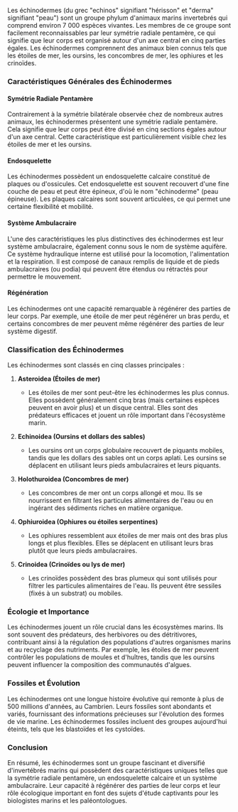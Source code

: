 Les échinodermes (du grec "echinos" signifiant "hérisson" et "derma" signifiant "peau") sont un groupe phylum d'animaux marins invertebrés qui comprend environ 7 000 espèces vivantes. Les membres de ce groupe sont facilement reconnaissables par leur symétrie radiale pentamère, ce qui signifie que leur corps est organisé autour d'un axe central en cinq parties égales. Les échinodermes comprennent des animaux bien connus tels que les étoiles de mer, les oursins, les concombres de mer, les ophiures et les crinoïdes.

### Caractéristiques Générales des Échinodermes

#### Symétrie Radiale Pentamère
Contrairement à la symétrie bilatérale observée chez de nombreux autres animaux, les échinodermes présentent une symétrie radiale pentamère. Cela signifie que leur corps peut être divisé en cinq sections égales autour d'un axe central. Cette caractéristique est particulièrement visible chez les étoiles de mer et les oursins.

#### Endosquelette
Les échinodermes possèdent un endosquelette calcaire constitué de plaques ou d'ossicules. Cet endosquelette est souvent recouvert d'une fine couche de peau et peut être épineux, d'où le nom "échinoderme" (peau épineuse). Les plaques calcaires sont souvent articulées, ce qui permet une certaine flexibilité et mobilité.

#### Système Ambulacraire
L'une des caractéristiques les plus distinctives des échinodermes est leur système ambulacraire, également connu sous le nom de système aquifère. Ce système hydraulique interne est utilisé pour la locomotion, l'alimentation et la respiration. Il est composé de canaux remplis de liquide et de pieds ambulacraires (ou podia) qui peuvent être étendus ou rétractés pour permettre le mouvement.

#### Régénération
Les échinodermes ont une capacité remarquable à régénérer des parties de leur corps. Par exemple, une étoile de mer peut régénérer un bras perdu, et certains concombres de mer peuvent même régénérer des parties de leur système digestif.

### Classification des Échinodermes

Les échinodermes sont classés en cinq classes principales :

1. **Asteroidea (Étoiles de mer)**
   - Les étoiles de mer sont peut-être les échinodermes les plus connus. Elles possèdent généralement cinq bras (mais certaines espèces peuvent en avoir plus) et un disque central. Elles sont des prédateurs efficaces et jouent un rôle important dans l'écosystème marin.

2. **Echinoidea (Oursins et dollars des sables)**
   - Les oursins ont un corps globulaire recouvert de piquants mobiles, tandis que les dollars des sables ont un corps aplati. Les oursins se déplacent en utilisant leurs pieds ambulacraires et leurs piquants.

3. **Holothuroidea (Concombres de mer)**
   - Les concombres de mer ont un corps allongé et mou. Ils se nourrissent en filtrant les particules alimentaires de l'eau ou en ingérant des sédiments riches en matière organique.

4. **Ophiuroidea (Ophiures ou étoiles serpentines)**
   - Les ophiures ressemblent aux étoiles de mer mais ont des bras plus longs et plus flexibles. Elles se déplacent en utilisant leurs bras plutôt que leurs pieds ambulacraires.

5. **Crinoidea (Crinoïdes ou lys de mer)**
   - Les crinoïdes possèdent des bras plumeux qui sont utilisés pour filtrer les particules alimentaires de l'eau. Ils peuvent être sessiles (fixés à un substrat) ou mobiles.

### Écologie et Importance

Les échinodermes jouent un rôle crucial dans les écosystèmes marins. Ils sont souvent des prédateurs, des herbivores ou des détritivores, contribuant ainsi à la régulation des populations d'autres organismes marins et au recyclage des nutriments. Par exemple, les étoiles de mer peuvent contrôler les populations de moules et d'huîtres, tandis que les oursins peuvent influencer la composition des communautés d'algues.

### Fossiles et Évolution

Les échinodermes ont une longue histoire évolutive qui remonte à plus de 500 millions d'années, au Cambrien. Leurs fossiles sont abondants et variés, fournissant des informations précieuses sur l'évolution des formes de vie marine. Les échinodermes fossiles incluent des groupes aujourd'hui éteints, tels que les blastoïdes et les cystoïdes.

### Conclusion

En résumé, les échinodermes sont un groupe fascinant et diversifié d'invertébrés marins qui possèdent des caractéristiques uniques telles que la symétrie radiale pentamère, un endosquelette calcaire et un système ambulacraire. Leur capacité à régénérer des parties de leur corps et leur rôle écologique important en font des sujets d'étude captivants pour les biologistes marins et les paléontologues.